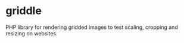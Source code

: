 griddle
=======

PHP library for rendering gridded images to test scaling, cropping and resizing on websites.

